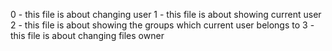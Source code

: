 0 - this file is about changing user
1 - this file is about showing current user
2 - this file is about showing the groups which current user belongs to
3 - this file is about changing files owner
